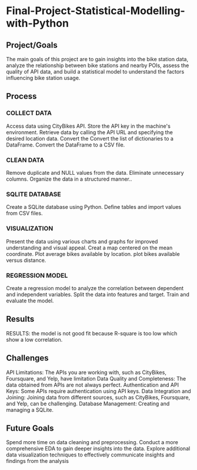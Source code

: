 # Final-Project-Statistical-Modelling-with-Python

## Project/Goals
The main goals of this project are to gain insights into the bike station data, analyze the relationship between bike stations and nearby POIs, assess the quality of API data, and build a statistical model to understand the factors influencing bike station usage.

## Process
### COLLECT DATA
Access data using CityBikes API.
Store the API key in the machine's environment.
Retrieve data by calling the API URL and specifying the desired location data.
Convert the Convert the list of dictionaries to a DataFrame.
Convert the DataFrame to a CSV file.
### CLEAN DATA
Remove duplicate and NULL values from the data.
Eliminate unnecessary columns.
Organize the data in a structured manner..
### SQLITE DATABASE
Create a SQLite database using Python.
Define tables and import values from CSV files.
### VISUALIZATION
Present the data using various charts and graphs for improved understanding and visual appeal.
Creat a map centered on the mean coordinate.
Plot average bikes available by location.
plot bikes available versus distance.
### REGRESSION MODEL
Create a regression model to analyze the correlation between dependent and independent variables.
Split the data into features and target.
Train and evaluate the model.

## Results
RESULTS: the model is not good fit because R-square is too low which show a low correlation.

## Challenges 
API Limitations: The APIs you are working with, such as CityBikes, Foursquare, and Yelp, have limitation
Data Quality and Completeness: The data obtained from APIs are not always perfect.
Authentication and API Keys: Some APIs require authentication using API keys.
Data Integration and Joining: Joining data from different sources, such as CityBikes, Foursquare, and Yelp, can be challenging.
Database Management: Creating and managing a SQLite.
## Future Goals
Spend more time on data cleaning and preprocessing.
Conduct a more comprehensive EDA to gain deeper insights into the data.
Explore additional data visualization techniques to effectively communicate insights and findings from the analysis
